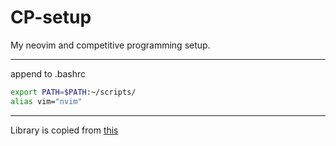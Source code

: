 # CP-setup
My neovim and competitive programming setup.

---
append to .bashrc
```bash
export PATH=$PATH:~/scripts/
alias vim="nvim"
```

---
Library is copied from [this](https://github.com/cp-sapienza)
